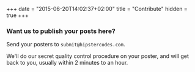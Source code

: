 +++
date = "2015-06-20T14:02:37+02:00"
title = "Contribute"
hidden = true
+++

### Want us to publish your posts here?

Send your posters to `submit@hipstercodes.com`.

We'll do our secret quality control procedure on your poster, and will get back to you, usually within 2 minutes to an hour.